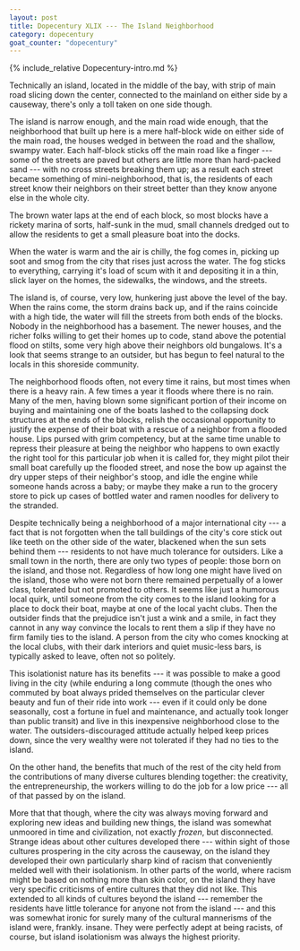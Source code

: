 ```yaml
---
layout: post
title: Dopecentury XLIX --- The Island Neighborhood
category: dopecentury
goat_counter: "dopecentury" 
---
```


{% include_relative Dopecentury-intro.md %}

Technically an island, located in the middle of the bay, with strip of main road slicing down the center, connected to the mainland on either side by a causeway, there's only a toll taken on one side though.

The island is narrow enough, and the main road wide enough, that the neighborhood that built up here is a mere half-block wide on either side of the main road, the houses wedged in between the road and the shallow, swampy water. Each half-block sticks off the main road like a finger --- some of the streets are paved but others are little more than hard-packed sand --- with no cross streets breaking them up; as a result each street became something of mini-neighborhood, that is, the residents of each street know their neighbors on their street better than they know anyone else in the whole city.

The brown water laps at the end of each block, so most blocks have a rickety marina of sorts, half-sunk in the mud, small channels dredged out to allow the residents to get a small pleasure boat into the docks.

When the water is warm and the air is chilly, the fog comes in, picking up soot and smog from the city that rises just across the water. The fog sticks to everything, carrying it's load of scum with it and depositing it in a thin, slick layer on the homes, the sidewalks, the windows, and the streets.

The island is, of course, very low, hunkering just above the level of the bay. When the rains come, the storm drains back up, and if the rains coincide with a high tide, the water will fill the streets from both ends of the blocks. Nobody in the neighborhood has a basement. The newer houses, and the richer folks willing to get their homes up to code, stand above the potential flood on stilts, some very high above their neighbors old bungalows. It's a look that seems strange to an outsider, but has begun to feel natural to the locals in this shoreside community.

The neighborhood floods often, not every time it rains, but most times when there is a heavy rain. A few times a year it floods where there is no rain. Many of the men, having blown some significant portion of their income on buying and maintaining one of the boats lashed to the collapsing dock structures at the ends of the blocks, relish the occasional opportunity to justify the expense of their boat with a rescue of a neighbor from a flooded house. Lips pursed with grim competency, but at the same time unable to repress their pleasure at being the neighbor who happens to own exactly the right tool for this particular job when it is called for, they might pilot their small boat carefully up the flooded street, and nose the bow up against the dry upper steps of their neighbor's stoop, and idle the engine while someone hands across a baby; or maybe they make a run to the grocery store to pick up cases of bottled water and ramen noodles for delivery to the stranded.

Despite technically being a neighborhood of a major international city --- a fact that is not forgotten when the tall buildings of the city's core stick out like teeth on the other side of the water, blackened when the sun sets behind them --- residents to not have much tolerance for outsiders. Like a small town in the north, there are only two types of people: those born on the island, and those not. Regardless of how long one might have lived on the island, those who were not born there remained perpetually of a lower class, tolerated but not promoted to others. It seems like just a humorous local quirk, until someone from the city comes to the island looking for a place to dock their boat, maybe at one of the local yacht clubs. Then the outsider finds that the prejudice isn't just a wink and a smile, in fact they cannot in any way convince the locals to rent them a slip if they have no firm family ties to the island. A person from the city who comes knocking at the local clubs, with their dark interiors and quiet music-less bars, is typically asked to leave, often not so politely.

This isolationist nature has its benefits --- it was possible to make a good living in the city (while enduring a long commute (though the ones who commuted by boat always prided themselves on the particular clever beauty and fun of their ride into work --- even if it could only be done seasonally, cost a fortune in fuel and maintenance, and actually took longer than public transit) and live in this inexpensive neighborhood close to the water. The outsiders-discouraged attitude actually helped keep prices down, since the very wealthy were not tolerated if they had no ties to the island.

On the other hand, the benefits that much of the rest of the city held from the contributions of many diverse cultures blending together: the creativity, the entrepreneurship, the workers willing to do the job for a low price --- all of that passed by on the island.

More that that though, where the city was always moving forward and exploring new ideas and building new things, the island was somewhat unmoored in time and civilization, not exactly _frozen_, but disconnected. Strange ideas about other cultures developed there --- within sight of those cultures prospering in the city across the causeway, on the island they developed their own particularly sharp kind of racism that conveniently melded well with their isolationism. In other parts of the world, where racism might be based on nothing more than skin color, on the island they have very specific criticisms of entire cultures that they did not like. This extended to all kinds of cultures beyond the island --- remember the residents have little tolerance for anyone not from the island --- and this was somewhat ironic for surely many of the cultural mannerisms of the island were, frankly. insane. They were perfectly adept at being racists, of course, but island isolationism was always the highest priority.





